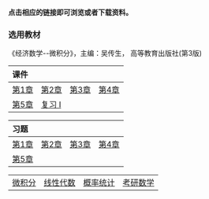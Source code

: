 **点击相应的链接即可浏览或者下载资料。**

### 选用教材

《经济数学--微积分》，主编：吴传生， 高等教育出版社(第3版)

| **课件**                                   |                                            |                                            |                                            |
| :----------------------------------------- | :----------------------------------------- | :----------------------------------------- | :----------------------------------------- |
| <a href='./docs/print_chap1.pdf'>第1章</a> | <a href='./docs/print_chap2.pdf'>第2章</a> | <a href='./docs/print_chap3.pdf'>第3章</a> | <a href='./docs/print_chap4.pdf'>第4章</a> |
| <a href='./docs/print_chap5.pdf'>第5章</a> | <a href='./docs/print_fx1'>复习 I</a>      |                                            |                                            |

| **习题**                              |                                       |                                       |                                       |
| :------------------------------------ | :------------------------------------ | :------------------------------------ | :------------------------------------ |
| <a href='./docs/xsim_chap1'>第1章</a> | <a href='./docs/xsim_chap2'>第2章</a> | <a href='./docs/xsim_chap3'>第3章</a> | <a href='./docs/xsim_chap4'>第4章</a> |
| <a href='./docs/xsim_chap5'>第5章</a> |                                       |                                       |                                       |



|                                   |                                      |                                      |                                |
| :-------------------------------- | :----------------------------------- | :----------------------------------- | :----------------------------- |
| <a href='../wjf/index'>微积分</a> | <a href='../xxds/index'>线性代数</a> | <a href='../gltj/index'>概率统计</a> | <a href='../kysx'>考研数学</a> |

